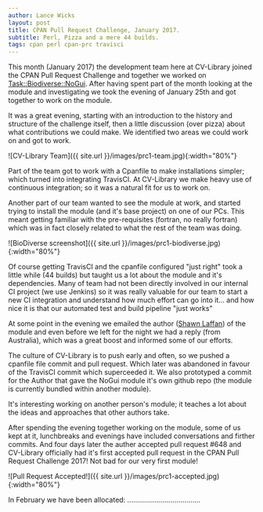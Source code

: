 ```yaml
---
author: Lance Wicks
layout: post
title: CPAN Pull Request Challenge, January 2017.
subtitle: Perl, Pizza and a mere 44 builds.
tags: cpan perl cpan-prc travisci
---
```


This month (January 2017) the development team here at CV-Library joined the CPAN Pull Request Challenge and together we worked on [Task::Biodiverse::NoGui](https://metacpan.org/release/Task-Biodiverse-NoGUI). After having spent part of the month looking at the module and investigating we took the evening of January 25th and got together to work on the module.

It was a great evening, starting with an introduction to the history and structure of the challenge itself, then a little discussion (over pizza) about what contributions we could make. We identified two areas we could work on and got to work.

![CV-Library Team]({{ site.url }}/images/prc1-team.jpg){:width="80%"}

Part of the team got to work with a Cpanfile to make installations simpler; which turned into integrating TravisCI. At CV-Library we make heavy use of continuous integration; so it was a natural fit for us to work on. 

Another part of our team wanted to see the module at work, and started trying to install the module (and it's base project) on one of our PCs. This meant getting familiar with the pre-requisites (fortran, no really fortran) which was in fact closely related to what the rest of the team was doing.

![BioDiverse screenshot]({{ site.url }}/images/prc1-biodiverse.jpg){:width="80%"}

Of course getting TravisCI and the cpanfile configured "just right" took a little while (44 builds) but taught us a lot about the module and it's dependencies. Many of team had not been directly involved in our internal CI project (we use Jenkins) so it was really valuable for our team to start a new CI integration and understand how much effort can go into it... and how nice it is that our automated test and build pipeline "just works"

At some point in the evening we emailed the author ([Shawn Laffan](https://metacpan.org/author/SLAFFAN)) of the module and even before we left for the night we had a reply (from Australia), which was a great boost and informed some of our efforts.

The culture of CV-Library is to push early and often, so we pushed a cpanfile file commit and pull request. Which later was abandoned in favour of the TravisCI commit which superceeded it. We also prototyped a commit for the Author that gave the NoGui module it's own github repo (the module is currently bundled within another module).

It's interesting working on another person's module; it teaches a lot about the ideas and approaches that other authors take.

After spending the evening together working on the module, some of us kept at it, lunchbreaks and evenings have included conversations and firther commits. And four days later the auther accepted pull request #648 and CV-Library officially had it's first accepted pull request in the CPAN Pull Request Challenge 2017! Not bad for our very first module!

![Pull Request Accepted!]({{ site.url }}/images/prc1-accepted.jpg){:width="80%"}

In February we have been allocated: .....................................

